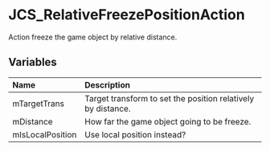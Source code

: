 # JCS_RelativeFreezePositionAction

Action freeze the game object by relative distance.

## Variables

| Name             | Description                                                  |
|:-----------------|:-------------------------------------------------------------|
| mTargetTrans     | Target transform to set the position relatively by distance. |
| mDistance        | How far the game object going to be freeze.                  |
| mIsLocalPosition | Use local position instead?                                  |
